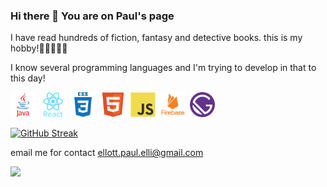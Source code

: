 ### Hi there 👋 You are on Paul's page  



I have read hundreds of fiction, fantasy and detective books. this is my hobby!:notebook_with_decorative_cover::orange_book::ledger::closed_book::blue_book:

I know several programming languages and I'm trying to develop in that to this day! 

<div>
 <img src="https://github.com/devicons/devicon/blob/master/icons/java/java-original-wordmark.svg" title="Java" alt="Java" width="40" height="40"/>&nbsp;
  <img src="https://github.com/devicons/devicon/blob/master/icons/react/react-original-wordmark.svg" title="React" alt="React" width="40" height="40"/>&nbsp;
 <img src="https://github.com/devicons/devicon/blob/master/icons/css3/css3-plain-wordmark.svg"  title="CSS3" alt="CSS" width="40" height="40"/>&nbsp;
  <img src="https://github.com/devicons/devicon/blob/master/icons/html5/html5-original.svg" title="HTML5" alt="HTML" width="40" height="40"/>&nbsp;
  <img src="https://github.com/devicons/devicon/blob/master/icons/javascript/javascript-original.svg" title="JavaScript" alt="JavaScript" width="40" height="40"/>&nbsp;
  <img src="https://github.com/devicons/devicon/blob/master/icons/firebase/firebase-plain-wordmark.svg" title="Firebase" alt="Firebase" width="40" height="40"/>&nbsp;
  <img src="https://github.com/devicons/devicon/blob/master/icons/gatsby/gatsby-original.svg" title="Gatsby"  alt="Gatsby" width="40" height="40"/>&nbsp;
  </div>
  
  [![GitHub Streak](http://github-readme-streak-stats.herokuapp.com?user=ellottpaulelli&theme=dark&background=000000)](https://git.io/streak-stats)
  
  
email me for contact ellott.paul.elli@gmail.com

  <img src="https://media3.giphy.com/media/Lg6vO9CNlQmUna1c5i/200w.webp?cid=ecf05e47oeg0rho5ar2xn8qslaobvgz0sstdu5g9okqt8tsp&rid=200w.webp&ct=s" width="200"/>
